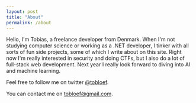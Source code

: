 ```yaml
---
layout: post
title: "About"
permalink: /about
---
```


Hello, I'm Tobias, a freelance developer from Denmark. When I'm not studying computer science or working as a .NET developer, I tinker with all sorts of fun side projects, some of which I write about on this site. Right now I'm really interested in security and doing CTFs, but I also do a lot of full-stack web development. Next year I really look forward to diving into AI and machine learning.

Feel free to follow me on twitter [@tobloef](https://www.twitter.com/tobloef).

You can contact me on [tobloef@gmail.com](mailto:tobloef@gmail.com).